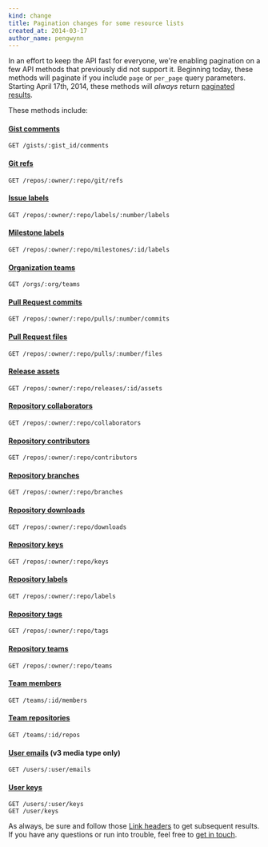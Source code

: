 ```yaml
---
kind: change
title: Pagination changes for some resource lists
created_at: 2014-03-17
author_name: pengwynn
---
```


In an effort to keep the API fast for everyone, we're enabling pagination on a
few API methods that previously did not support it. Beginning today,
these methods will paginate if you include `page` or `per_page` query
parameters. Starting April 17th, 2014, these methods will _always_ return
[paginated results][paginating].

These methods include:

#### [Gist comments][]

    GET /gists/:gist_id/comments

#### [Git refs][]

    GET /repos/:owner/:repo/git/refs

#### [Issue labels][]

    GET /repos/:owner/:repo/labels/:number/labels

#### [Milestone labels][]

    GET /repos/:owner/:repo/milestones/:id/labels

#### [Organization teams][]

    GET /orgs/:org/teams

#### [Pull Request commits][]

    GET /repos/:owner/:repo/pulls/:number/commits

#### [Pull Request files][]

    GET /repos/:owner/:repo/pulls/:number/files

#### [Release assets][]

    GET /repos/:owner/:repo/releases/:id/assets

#### [Repository collaborators][]

    GET /repos/:owner/:repo/collaborators

#### [Repository contributors][]

    GET /repos/:owner/:repo/contributors

#### [Repository branches][]

    GET /repos/:owner/:repo/branches

#### [Repository downloads][]

    GET /repos/:owner/:repo/downloads

#### [Repository keys][]

    GET /repos/:owner/:repo/keys

#### [Repository labels][]

    GET /repos/:owner/:repo/labels

#### [Repository tags][]

    GET /repos/:owner/:repo/tags

#### [Repository teams][]

    GET /repos/:owner/:repo/teams

#### [Team members][]

    GET /teams/:id/members

#### [Team repositories][]

    GET /teams/:id/repos

#### [User emails][] (v3 media type only)

    GET /users/:user/emails

#### [User keys][]

    GET /users/:user/keys
    GET /user/keys

As always, be sure and follow those [Link headers][paginating] to get
subsequent results. If you have any questions or run into trouble, feel free to
[get in touch][contact].

[Gist comments]: /v3/gists/comments/#list-comments-on-a-gist
[Git refs]: /v3/git/refs/#get-all-references
[Repository collaborators]: /v3/repos/collaborators/#list
[Repository downloads]: /v3/repos/downloads/#list-downloads-for-a-repository
[Repository keys]: /v3/repos/keys/#list
[Repository labels]: http://developer.github.com/v3/issues/labels/#list-all-labels-for-this-repository
[Team repositories]: /v3/orgs/teams/#list-team-repos
[User emails]: /v3/users/emails/#future-response
[User keys]: /v3/users/keys/#list-public-keys-for-a-user
[Issue labels]:/v3/issues/labels/#list-labels-on-an-issue
[Milestone labels]: /v3/issues/labels/#get-labels-for-every-issue-in-a-milestone
[Organization teams]: /v3/orgs/teams/#list-teams
[Pull Request commits]: /v3/pulls/#list-commits-on-a-pull-request
[Pull Request files]: /v3/pulls/#list-pull-requests-files
[Release assets]: /v3/repos/releases/#list-assets-for-a-release
[Repository contributors]: /v3/repos/#list-contributors
[Repository branches]: /v3/repos/#list-branches
[Repository tags]: /v3/repos/#list-tags
[Repository teams]: /v3/repos/#list-teams
[Team members]: /v3/orgs/teams/#list-team-members
[paginating]: http://developer.github.com/v3/#pagination
[contact]: https://github.com/contact?form[subject]=API+v3:+Paginating+org+members

